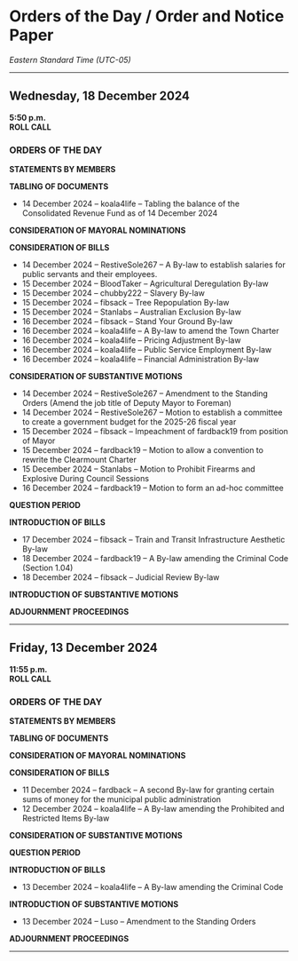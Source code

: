 # Orders of the Day / Order and Notice Paper

*Eastern Standard Time (UTC-05)*

---

## Wednesday, 18 December 2024

**5:50 p.m.**
<br>
**ROLL CALL**

### ORDERS OF THE DAY

**STATEMENTS BY MEMBERS**

**TABLING OF DOCUMENTS**
- 14 December 2024 – koala4life – Tabling the balance of the Consolidated Revenue Fund as of 14 December 2024

**CONSIDERATION OF MAYORAL NOMINATIONS**

**CONSIDERATION OF BILLS**
- 14 December 2024 – RestiveSole267 – A By-law to establish salaries for public servants and their employees.
- 15 December 2024 – BloodTaker – Agricultural Deregulation By-law
- 15 December 2024 – chubby222 – Slavery By-law
- 15 December 2024 – fibsack – Tree Repopulation By-law
- 15 December 2024 – Stanlabs – Australian Exclusion By-law
- 16 December 2024 – fibsack – Stand Your Ground By-law
- 16 December 2024 – koala4life – A By-law to amend the Town Charter
- 16 December 2024 – koala4life – Pricing Adjustment By-law
- 16 December 2024 – koala4life – Public Service Employment By-law
- 16 December 2024 – koala4life – Financial Administration By-law

**CONSIDERATION OF SUBSTANTIVE MOTIONS**
- 14 December 2024 – RestiveSole267 – Amendment to the Standing Orders (Amend the job title of Deputy Mayor to Foreman)
- 14 December 2024 – RestiveSole267 – Motion to establish a committee to create a government budget for the 2025-26 fiscal year
- 15 December 2024 – fibsack – Impeachment of fardback19 from position of Mayor
- 15 December 2024 – fardback19 – Motion to allow a convention to rewrite the Clearmount Charter
- 15 December 2024 – Stanlabs – Motion to Prohibit Firearms and Explosive During Council Sessions
- 16 December 2024 – fardback19 – Motion to form an ad-hoc committee

**QUESTION PERIOD** 

**INTRODUCTION OF BILLS**
- 17 December 2024 – fibsack – Train and Transit Infrastructure Aesthetic By-law
- 18 December 2024 – fardback19 – A By-law amending the Criminal Code (Section 1.04)
- 18 December 2024 – fibsack – Judicial Review By-law

**INTRODUCTION OF SUBSTANTIVE MOTIONS**

**ADJOURNMENT PROCEEDINGS**

---

## Friday, 13 December 2024

**11:55 p.m.**
<br>
**ROLL CALL**

### ORDERS OF THE DAY

**STATEMENTS BY MEMBERS**

**TABLING OF DOCUMENTS**

**CONSIDERATION OF MAYORAL NOMINATIONS**

**CONSIDERATION OF BILLS**
- 11 December 2024 – fardback – A second By-law for granting certain sums of money for the municipal public administration
- 12 December 2024 – koala4life – A By-law amending the Prohibited and Restricted Items By-law

**CONSIDERATION OF SUBSTANTIVE MOTIONS**

**QUESTION PERIOD** 

**INTRODUCTION OF BILLS**
- 13 December 2024 – koala4life – A By-law amending the Criminal Code

**INTRODUCTION OF SUBSTANTIVE MOTIONS**
- 13 December 2024 – Luso – Amendment to the Standing Orders

**ADJOURNMENT PROCEEDINGS**

---
